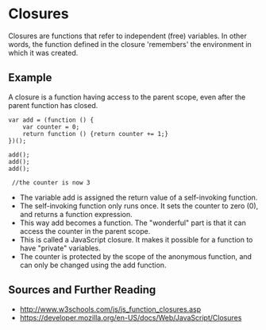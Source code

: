 # Closures
Closures are functions that refer to independent (free) variables. In other words, the function defined in the closure 'remembers' the environment in which it was created.
## Example
A closure is a function having access to the parent scope, even after the parent function has closed.

```
var add = (function () { 
    var counter = 0;
    return function () {return counter += 1;}
})();

add();
add();
add();

 //the counter is now 3 
```
* The variable add is assigned the return value of a self-invoking function.
* The self-invoking function only runs once. It sets the counter to zero (0), and returns a function expression.
* This way add becomes a function. The "wonderful" part is that it can access the counter in the parent scope.
* This is called a JavaScript closure. It makes it possible for a function to have "private" variables.
* The counter is protected by the scope of the anonymous function, and can only be changed using the add function.



## Sources and Further Reading
* http://www.w3schools.com/js/js_function_closures.asp
* https://developer.mozilla.org/en-US/docs/Web/JavaScript/Closures
